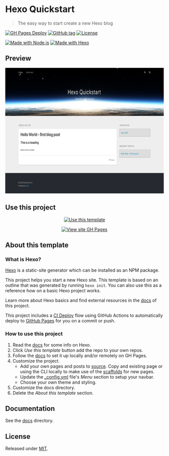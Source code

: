 # Hexo Quickstart
> The easy way to start create a new Hexo blog

[![GH Pages Deploy](https://github.com/MichaelCurrin/hexo-quickstart/workflows/GH%20Pages%20Deploy/badge.svg)](https://github.com/MichaelCurrin/hexo-quickstart/actions?query=workflow:"GH+Pages+Deploy")
[![GitHub tag](https://img.shields.io/github/tag/MichaelCurrin/hexo-quickstart)](https://github.com/MichaelCurrin/hexo-quickstart/tags/)
[![License](https://img.shields.io/badge/License-MIT-blue)](#license)

[![Made with Node.js](https://img.shields.io/badge/Made_with-Node.js-blue?logo=node-dot-js&logoColor=white)](https://nodejs.org/)
[![Made with Hexo](https://img.shields.io/badge/Made_with-Hexo-blue?logo=hexo&logoColor=white)](https://hexo.io)


## Preview

<div align=center>
    <a href="https://michaelcurrin.github.io/hexo-quickstart/">
        <img src="sample.png" alt="Screenshot preview" title="Screenshot preview" height="400" />
    </a>
</div>


## Use this project

<div align="center">

[![Use this template](https://img.shields.io/badge/generate-Use_this_template-2ea44f?style=for-the-badge)](https://github.com/MichaelCurrin/hexo-quickstart/generate)

[![View site GH Pages](https://img.shields.io/badge/View_site-GH_Pages-blue?style=for-the-badge)](https://michaelcurrin.github.io/hexo-quickstart/)

</div>


## About this template

### What is Hexo?

[Hexo](https://hexo.io) is a static-site generator which can be installed as an NPM package. 

This project helps you start a new Hexo site. This template is based on an outline that was generated by running `hexo init`. You can also use this as a reference how on a basic Hexo project works.

Learn more about Hexo basics and find external resources in the [docs](https://github.com/MichaelCurrin/hexo-quickstart/tree/master/docs#readme) of this project.

This project includes a [CI Deploy](/docs/deploy.md#ci-deploy) flow using GitHub Actions to automatically deploy to [GitHub Pages](https://pages.github.com/) for you on a commit or push.

### How to use this project

1. Read the [docs](/docs/) for some info on Hexo.
1. Click _Use this template_ button add the repo to your own repos.
1. Follow the [docs](/docs/) to set it up locally and/or remotely on GH Pages.
1. Customize the project. 
    - Add your own pages and posts to [source](/source). Copy and existing page or using the CLI locally to make use of the [scaffolds](/scaffolds) for new pages.
    - Update the [\_config.yml](/_config.yml) file's _Menu_ section to setup your navbar.
    - Choose your own theme and styling.
1. Customize the docs directory.
1. Delete the _About this template_ section.


## Documentation

See the [docs](/docs/) directory.


## License

Released under [MIT](/LICENSE).
